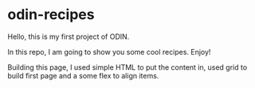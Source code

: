 # odin-recipes

Hello, this is my first project of ODIN.

In this repo, I am going to show you some cool recipes. Enjoy!

Building this page, I used simple HTML to put the content in, used grid to build first page and a some flex to align items.
